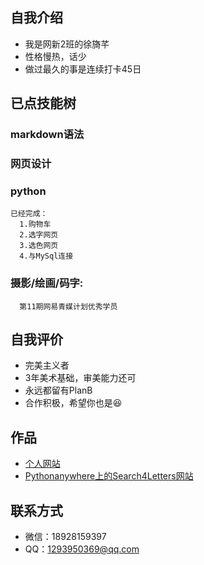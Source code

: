 ## 自我介绍
- 我是网新2班的徐旖芊
- 性格慢热，话少
- 做过最久的事是连续打卡45日

## 已点技能树
### markdown语法
### 网页设计
### python
    已经完成：
      1.购物车
      2.选字网页
      3.选色网页
      4.与MySql连接
### 摄影/绘画/码字:
      第11期网易青媒计划优秀学员

## 自我评价
- 完美主义者
- 3年美术基础，审美能力还可
- 永远都留有PlanB
- 合作积极，希望你也是:laughing:

## 作品
- [个人网站](https://kg2000.gitee.io/)
- [Pythonanywhere上的Search4Letters网站](http://groundnuttt.pythonanywhere.com/)

## 联系方式
- 微信：18928159397
- QQ：1293950369@qq.com
